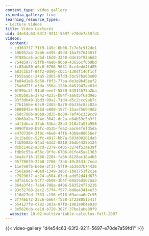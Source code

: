 ```yaml
---
content_type: video_gallery
is_media_gallery: true
learning_resource_types:
- Lecture Videos
title: Video Lectures
uid: d4e54c63-63f2-9211-5697-e70de7a59fd1
videos:
  content:
  - cd3637f7-71f9-145c-6b08-7c7e3c9f2de1
  - 59b952a4-2eb6-e495-45dd-16af5764301f
  - 9f885ca5-adbd-16d0-3248-dde1bf93a6d3
  - 754e5977-5ffb-4ae0-96b9-43656cf6b9bd
  - fc85db80-d6c0-6766-5631-6ce4edd4fd85
  - a83c1b2f-84f2-0d9b-cbc1-130df14df1cf
  - fb55aa6c-24a5-2db5-9fdd-5bc97ba63e80
  - fe84d1e8-5d50-f0f3-77ba-0e3e9b45eef2
  - 75a6d77f-e3da-356a-128b-6451947ae61d
  - 0f99bc3f-91a0-eee7-5539-54914575a2ba
  - bc05b85a-2742-4235-b84f-aa6d5f6ad9e5
  - 83f3db40-1bd3-99a2-71d4-d5c2ccc9ab7c
  - 776156be-63c9-2403-8a70-0b336c8ac82a
  - 6808842e-986d-e800-197f-35aa756940d2
  - 768c786b-a0b9-3d35-8c08-7ef46c339cc9
  - b9b68a2a-774e-3642-dc2a-e64b59c5b3f1
  - adf1dbca-37ab-53ba-28b3-218a7a5fb958
  - 999df8a0-b9fc-052b-fe62-aac64fefd5da
  - e47d7304-3f0c-46e0-4ff6-4368e08656e7
  - 8c15e86c-52fc-4917-bb7a-583d00201da5
  - f1b9502b-54a3-63d2-0210-26db4425e124
  - dcbc1462-a3cd-2379-c405-327ef53ae39f
  - fdb9c55a-d56c-9ffe-6706-81fe45aa1363
  - 3ea4cf16-1566-2204-fa8b-8128ac18a4b5
  - 95f786f9-22b8-2706-f3a6-49c8533c7ecd
  - 11e7e0f6-be6e-2f37-5ff9-ab3ed7b74436
  - c501a9e7-40ed-1349-3e6c-1be1751f2c1e
  - c79290f7-ac74-a504-63ed-add52d41d673
  - adfa16ca-5cf7-0b08-3b4f-60a56da07aa3
  - 364a3f4c-7a64-708a-d406-583524f7b216
  - 93c32768-2ec2-57f4-f577-bd8e43414e73
  - 116d27ed-f533-c196-e918-69aeaa6e7c95
  - 2f746b72-25c6-b664-f528-3f22805f541f
  - b54127f8-c782-383a-87f0-1902e9b4e930
  - 3e5626cb-ce1d-b720-307f-37be1abe89f9
  website: 18-02-multivariable-calculus-fall-2007
---
```



{{< video-gallery "d4e54c63-63f2-9211-5697-e70de7a59fd1" >}}

